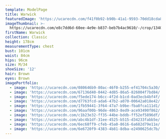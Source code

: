 ```yaml
---
template: ModelPage
title: Warwick
featuredImage: 'https://ucarecdn.com/f41f0b92-b90b-41a1-9593-70dd18cda8b7/'
imageThumbnail: >-
  https://ucarecdn.com/e8c7dd6d-60ee-4e9e-b837-beb7b4ac9610/-/crop/1340x1727/175,313/-/preview/
firstName: Warwick
collection: Classic
height: 178cm
measurementType: chest
bust: 101cm
waist: 84cm
hips: 96cm
size: M/34
shoeSize: '12'
hair: Brown
eyes: Brown
imagePortfolio:
  - image: 'https://ucarecdn.com/080646b9-80ac-46f0-b255-ef41704c5a30/'
  - image: 'https://ucarecdn.com/67136d40-0442-4d85-86a5-826004f7bd84/'
  - image: 'https://ucarecdn.com/f5ede174-b6cc-4f2d-b1cd-0ad3ecb4bf4f/'
  - image: 'https://ucarecdn.com/d7763fcd-ada6-47b2-a070-00642a018e42/'
  - image: 'https://ucarecdn.com/1fb59441-3f64-47a7-b9be-fba8fca111d1/'
  - image: 'https://ucarecdn.com/96aaf00b-96de-4863-8ed9-ace93490f862/'
  - image: 'https://ucarecdn.com/c1b23e32-ff35-44be-bddb-ff52ef5896df/'
  - image: 'https://ucarecdn.com/abc4b1df-31ee-4525-b515-d34233fabb5e/'
  - image: 'https://ucarecdn.com/6ec68ff9-cfeb-45a0-8616-6a682d79e11e/'
  - image: 'https://ucarecdn.com/6e6720f9-4383-4b81-8dba-e2490625dc7b/'
---
```


